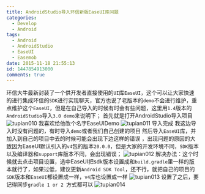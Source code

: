 ```yaml
---
title: AndroidStudio导入环信新版EaseUI库问题
categories:
  - Develop
  - Android
tags:
  - Android
  - AndroidStudio
  - EaseUI
  - Easemob
date: 2015-11-18 21:55:13
id: 1447854913000
comments: true
---
```


环信大牛最新封装了一个供开发者直接使用的`UI`库`EaseUI`，这个可以让大家快速的进行集成环信的`SDK`进行实现聊天，官方也说了老版本的`demo`不会进行维护，重点维护这个`EaseUI`，但是在自己导入的时候有时会有些问题，这里用`1.4`版本的`AndroidStudio`导入`3.0 demo`来说明下；
首先就是打开AndroidStudio导入项目
![tupian010](http://lzan13.qiniudn.com/blog/uploads/images/2015/11/tupian010.png)
我喜欢给他改个名字EaseUIDemo
![tupian011](http://lzan13.qiniudn.com/blog/uploads/images/2015/11/tupian011.png)
导入完成
我这边导入时没有问题的，有时导入`demo`或者我们自己创建的项目 然后导入`EaseUI`库，并加入到自己的项目中去的时候可能会出现下边这样的错误 ，出现问题的原因的大致因为EaseUI默认引入的`v4`包的版本`20.0.0`，但是大家的开发环境不同，`SDK`版本以及编译器和`support`库版本不同，会出现错误；
![tupian012](http://lzan13.qiniudn.com/blog/uploads/images/2015/11/tupian012.png)
解决办法：这个时候就去点击项目设置，选中EaseUI把sdk版本设置成和`build.gradle`里一样的版本就行了，如果过低，建议更新`Android SDK Tool`，还不行，就把自己的项目的`SDK`版本和`EaseUI`都设置成一样，`v4`库也设置成一样
![tupian013](http://lzan13.qiniudn.com/blog/uploads/images/2015/11/tupian013.png)
设置了之后，要记得同步`gradle 1 or 2 `方式都可以
![tupian014](http://lzan13.qiniudn.com/blog/uploads/images/2015/11/tupian014.png)